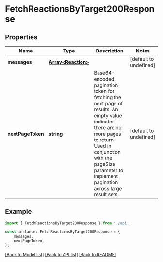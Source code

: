 # FetchReactionsByTarget200Response


## Properties

Name | Type | Description | Notes
------------ | ------------- | ------------- | -------------
**messages** | [**Array&lt;Reaction&gt;**](Reaction.md) |  | [default to undefined]
**nextPageToken** | **string** | Base64-encoded pagination token for fetching the next page of results. An empty value indicates there are no more pages to return. Used in conjunction with the pageSize parameter to implement pagination across large result sets. | [default to undefined]

## Example

```typescript
import { FetchReactionsByTarget200Response } from './api';

const instance: FetchReactionsByTarget200Response = {
    messages,
    nextPageToken,
};
```

[[Back to Model list]](../README.md#documentation-for-models) [[Back to API list]](../README.md#documentation-for-api-endpoints) [[Back to README]](../README.md)
